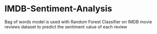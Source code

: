 # IMDB-Sentiment-Analysis
Bag of words model is used with Random Forest Classifier on IMDB movie reviews dataset to predict the sentiment value of each review
